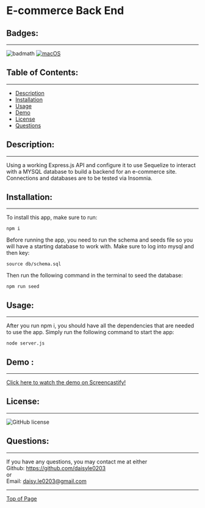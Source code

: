 # E-commerce Back End

## Badges:
---

![badmath](https://img.shields.io/github/languages/top/lernantino/badmath)
[![macOS](https://svgshare.com/i/ZjP.svg)](https://svgshare.com/i/ZjP.svg)

## Table of Contents:

---

- [Description](#description)
- [Installation](#installation)
- [Usage](#usage)
- [Demo](#demo)
- [License](#license)
- [Questions](#questions)

## Description:

---

Using a working Express.js API and configure it to use Sequelize to interact with a MYSQL database to build a backend for an e-commerce site. Connections and databases are to be tested via Insomnia.

## Installation:

---

To install this app, make sure to run:
```
npm i
```
Before running the app, you need to run the schema and seeds file so you will have a starting database to work with. Make sure to log into mysql and then key:
```
source db/schema.sql
```
Then run the following command in the terminal to seed the database:
```
npm run seed
```

## Usage:

---

After you run npm i, you should have all the dependencies that are needed to use the app. Simply run the following command to start the app:

```
node server.js
```

## Demo :

---
[Click here to watch the demo on Screencastify!](https://drive.google.com/file/d/1gHRgj-Skv4a7tL9ZFXfxoMBcpHMB6jDx/view?usp=sharing)

## License:

---

![GitHub license](https://img.shields.io/github/license/Naereen/StrapDown.js.svg)


## Questions:

---

If you have any questions, you may contact me at either <br>
Github: https://github.com/daisyle0203
<br>
or
<br>
Email: daisy.le0203@gmail.com

---

[Top of Page](#e-commerce-back-end)